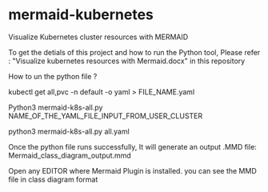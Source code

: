# mermaid-kubernetes
Visualize Kubernetes cluster resources with MERMAID

To get the detials of this project and how to run the Python tool, Please refer :  "Visualize kubernetes resources with Mermaid.docx" in this repository

How to un the python file ?

kubectl get all,pvc -n default -o yaml > FILE_NAME.yaml

Python3 mermaid-k8s-all.py NAME_OF_THE_YAML_FILE_INPUT_FROM_USER_CLUSTER

python3 mermaid-k8s-all.py all.yaml

Once the python file runs successfully, It will generate an output .MMD file: Mermaid_class_diagram_output.mmd

Open any EDITOR where Mermaid Plugin is installed. you can see the MMD file in class diagram format
